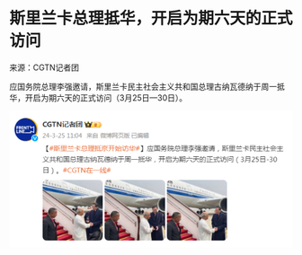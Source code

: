 # 斯里兰卡总理抵华，开启为期六天的正式访问

来源：CGTN记者团

应国务院总理李强邀请，斯里兰卡民主社会主义共和国总理古纳瓦德纳于周一抵华，开启为期六天的正式访问（3月25日—30日）。

![f59bcc1471af07283ffb309dbd7bcc8e.jpg](https://raw.githubusercontent.com/qqhsx/qqnews_image/main/2024/03/25/斯里兰卡总理抵华，开启为期六天的正式访问/f59bcc1471af07283ffb309dbd7bcc8e.jpg)

